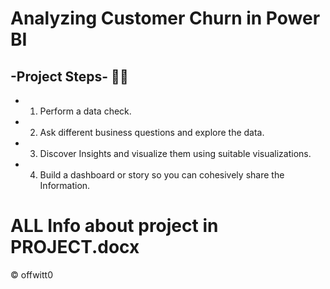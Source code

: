 # Analyzing Customer Churn in Power BI

## -Project Steps- 🧑‍💻

* 1.	Perform a data check.
* 2.	Ask different business questions and explore the data.
* 3.	Discover Insights and visualize them using suitable visualizations.
* 4.	Build a dashboard or story so you can cohesively share the Information.
   
# ALL Info about project in PROJECT.docx 

© offwitt0
